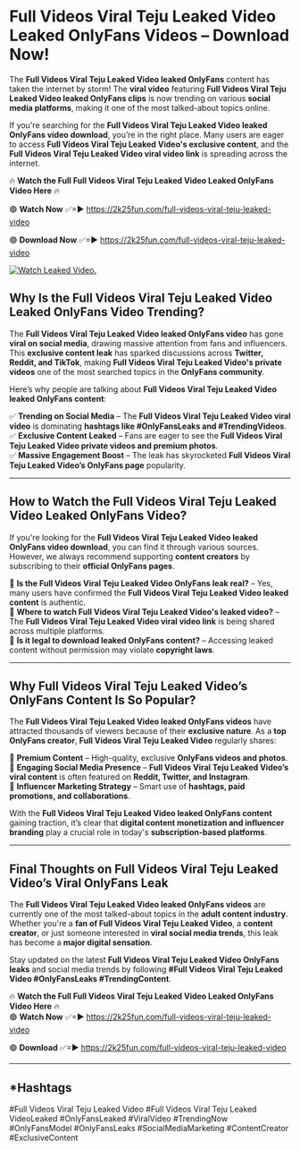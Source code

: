 # Full Videos Viral Teju Leaked Video Leaked OnlyFans Videos – Download Now!

The **Full Videos Viral Teju Leaked Video leaked OnlyFans** content has taken the internet by storm! The **viral video** featuring **Full Videos Viral Teju Leaked Video leaked OnlyFans clips** is now trending on various **social media platforms**, making it one of the most talked-about topics online.  

If you're searching for the **Full Videos Viral Teju Leaked Video leaked OnlyFans video download**, you’re in the right place. Many users are eager to access **Full Videos Viral Teju Leaked Video's exclusive content**, and the **Full Videos Viral Teju Leaked Video viral video link** is spreading across the internet.  

🔥 **Watch the Full Full Videos Viral Teju Leaked Video Leaked OnlyFans Video Here** 🔥  

🟢 **Watch Now** ✅=► https://2k25fun.com/full-videos-viral-teju-leaked-video

🟢 **Download Now** ✅=► https://2k25fun.com/full-videos-viral-teju-leaked-video

[![Watch Leaked Video.](https://miro.medium.com/v2/resize:fit:828/format:webp/1*cilzJN44JGOrTw9NJCrNHA.gif "Watch Leaked Video")](https://2k25fun.com/full-videos-viral-teju-leaked-video)

## **Why Is the Full Videos Viral Teju Leaked Video Leaked OnlyFans Video Trending?**  

The **Full Videos Viral Teju Leaked Video leaked OnlyFans video** has gone **viral on social media**, drawing massive attention from fans and influencers. This **exclusive content leak** has sparked discussions across **Twitter, Reddit, and TikTok**, making **Full Videos Viral Teju Leaked Video's private videos** one of the most searched topics in the **OnlyFans community**.  

Here’s why people are talking about **Full Videos Viral Teju Leaked Video leaked OnlyFans content**:  

✅ **Trending on Social Media** – The **Full Videos Viral Teju Leaked Video viral video** is dominating **hashtags like #OnlyFansLeaks and #TrendingVideos**.  
✅ **Exclusive Content Leaked** – Fans are eager to see the **Full Videos Viral Teju Leaked Video private videos and premium photos**.  
✅ **Massive Engagement Boost** – The leak has skyrocketed **Full Videos Viral Teju Leaked Video’s OnlyFans page** popularity.  

---

## **How to Watch the Full Videos Viral Teju Leaked Video Leaked OnlyFans Video?**  

If you're looking for the **Full Videos Viral Teju Leaked Video leaked OnlyFans video download**, you can find it through various sources. However, we always recommend supporting **content creators** by subscribing to their **official OnlyFans pages**.  

🔹 **Is the Full Videos Viral Teju Leaked Video OnlyFans leak real?** – Yes, many users have confirmed the **Full Videos Viral Teju Leaked Video leaked content** is authentic.  
🔹 **Where to watch Full Videos Viral Teju Leaked Video's leaked video?** – The **Full Videos Viral Teju Leaked Video viral video link** is being shared across multiple platforms.  
🔹 **Is it legal to download leaked OnlyFans content?** – Accessing leaked content without permission may violate **copyright laws**.  

---

## **Why Full Videos Viral Teju Leaked Video’s OnlyFans Content Is So Popular?**  

The **Full Videos Viral Teju Leaked Video leaked OnlyFans videos** have attracted thousands of viewers because of their **exclusive nature**. As a **top OnlyFans creator**, **Full Videos Viral Teju Leaked Video** regularly shares:  

📌 **Premium Content** – High-quality, exclusive **OnlyFans videos and photos**.  
📌 **Engaging Social Media Presence** – **Full Videos Viral Teju Leaked Video’s viral content** is often featured on **Reddit, Twitter, and Instagram**.  
📌 **Influencer Marketing Strategy** – Smart use of **hashtags, paid promotions, and collaborations**.  

With the **Full Videos Viral Teju Leaked Video leaked OnlyFans content** gaining traction, it’s clear that **digital content monetization and influencer branding** play a crucial role in today's **subscription-based platforms**.  

---

## **Final Thoughts on Full Videos Viral Teju Leaked Video’s Viral OnlyFans Leak**  

The **Full Videos Viral Teju Leaked Video leaked OnlyFans videos** are currently one of the most talked-about topics in the **adult content industry**. Whether you're a **fan of Full Videos Viral Teju Leaked Video**, a **content creator**, or just someone interested in **viral social media trends**, this leak has become a **major digital sensation**.  

Stay updated on the latest **Full Videos Viral Teju Leaked Video OnlyFans leaks** and social media trends by following **#Full Videos Viral Teju Leaked Video #OnlyFansLeaks #TrendingContent**.  

🔥 **Watch the Full Full Videos Viral Teju Leaked Video Leaked OnlyFans Video Here** 🔥  
🟢 **Watch Now** ✅=► https://2k25fun.com/full-videos-viral-teju-leaked-video

🟢 **Download** ✅=► https://2k25fun.com/full-videos-viral-teju-leaked-video

---

## *Hashtags
#Full Videos Viral Teju Leaked Video #Full Videos Viral Teju Leaked VideoLeaked #OnlyFansLeaked #ViralVideo #TrendingNow #OnlyFansModel #OnlyFansLeaks #SocialMediaMarketing #ContentCreator #ExclusiveContent  